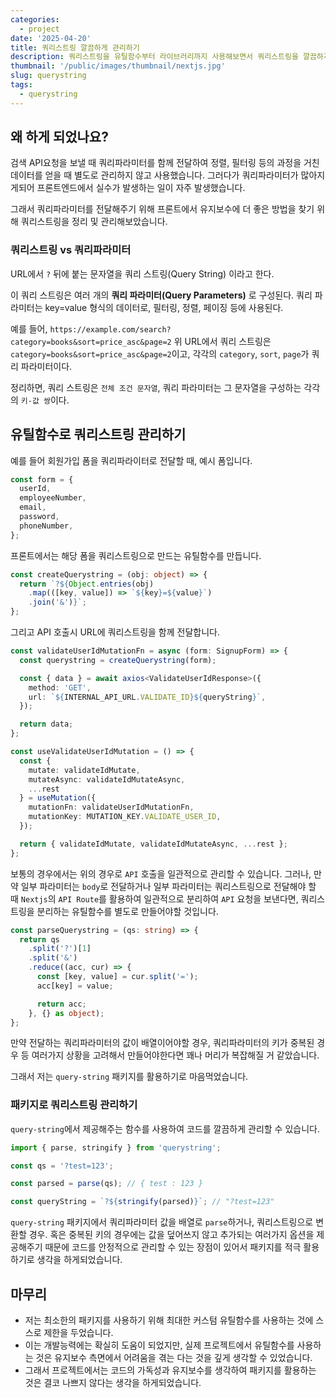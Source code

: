 ```yaml
---
categories:
  - project
date: '2025-04-20'
title: 쿼리스트링 깔끔하게 관리하기
description: 쿼리스트링을 유틸함수부터 라이브러리까지 사용해보면서 쿼리스트링을 깔끔하게 관리하기 위한 과정을 블로그로 작성해보았습니다.
thumbnail: '/public/images/thumbnail/nextjs.jpg'
slug: querystring
tags:
  - querystring
---
```


## 왜 하게 되었나요?

검색 API요청을 보낼 때 쿼리파라미터를 함께 전달하여 정렬, 필터링 등의 과정을 거친 데이터를 얻을 때 별도로 관리하지 않고 사용했습니다.
그러다가 쿼리파라미터가 많아지게되어 프론트엔드에서 실수가 발생하는 일이 자주 발생했습니다.

그래서 쿼리파라미터를 전달해주기 위해 프론트에서 유지보수에 더 좋은 방법을 찾기 위해 쿼리스트링을 정리 및 관리해보았습니다.

### 쿼리스트링 vs 쿼리파라미터

URL에서 `?` 뒤에 붙는 문자열을 쿼리 스트링(Query String) 이라고 한다.

이 쿼리 스트링은 여러 개의 **쿼리 파라미터(Query Parameters)** 로 구성된다.
쿼리 파라미터는 key=value 형식의 데이터로, 필터링, 정렬, 페이징 등에 사용된다.

예를 들어, `https://example.com/search?category=books&sort=price_asc&page=2`
위 URL에서 쿼리 스트링은 `category=books&sort=price_asc&page=2`이고,
각각의 `category`, `sort`, `page`가 쿼리 파라미터이다.

정리하면, 쿼리 스트링은 `전체 조건 문자열`,
쿼리 파라미터는 그 문자열을 구성하는 각각의 `키-값 쌍`이다.

## 유틸함수로 쿼리스트링 관리하기

예를 들어 회원가입 폼을 쿼리파라이터로 전달할 때, 예시 폼입니다.

```ts
const form = {
  userId,
  employeeNumber,
  email,
  password,
  phoneNumber,
};
```

프론트에서는 해당 폼을 쿼리스트링으로 만드는 유틸함수를 만듭니다.

```ts
const createQuerystring = (obj: object) => {
  return `?${Object.entries(obj)
    .map(([key, value]) => `${key}=${value}`)
    .join('&')}`;
};
```

그리고 API 호출시 URL에 쿼리스트링을 함께 전달합니다.

```ts
const validateUserIdMutationFn = async (form: SignupForm) => {
  const querystring = createQuerystring(form);

  const { data } = await axios<ValidateUserIdResponse>({
    method: 'GET',
    url: `${INTERNAL_API_URL.VALIDATE_ID}${queryString}`,
  });

  return data;
};

const useValidateUserIdMutation = () => {
  const {
    mutate: validateIdMutate,
    mutateAsync: validateIdMutateAsync,
    ...rest
  } = useMutation({
    mutationFn: validateUserIdMutationFn,
    mutationKey: MUTATION_KEY.VALIDATE_USER_ID,
  });

  return { validateIdMutate, validateIdMutateAsync, ...rest };
};
```

보통의 경우에서는 위의 경우로 `API` 호출을 일관적으로 관리할 수 있습니다.
그러나, 만약 일부 파라미터는 `body`로 전달하거나 일부 파라미터는 쿼리스트링으로 전달해야 할 때 `Nextjs`의 `API Route`를 활용하여 일관적으로 분리하여 `API` 요청을 보낸다면, 쿼리스트링을 분리하는 유틸함수를 별도로 만들어야할 것입니다.

```ts
const parseQuerystring = (qs: string) => {
  return qs
    .split('?')[1]
    .split('&')
    .reduce((acc, cur) => {
      const [key, value] = cur.split('=');
      acc[key] = value;

      return acc;
    }, {} as object);
};
```

만약 전달하는 쿼리파라미터의 값이 배열이어야할 경우, 쿼리파라미터의 키가 중복된 경우 등 여러가지 상황을 고려해서 만들어야한다면 꽤나 머리가 복잡해질 거 같았습니다.

그래서 저는 `query-string` 패키지를 활용하기로 마음먹었습니다.

### 패키지로 쿼리스트링 관리하기

`query-string`에서 제공해주는 함수를 사용하여 코드를 깔끔하게 관리할 수 있습니다.

```ts
import { parse, stringify } from 'querystring';

const qs = '?test=123';

const parsed = parse(qs); // { test : 123 }

const queryString = `?${stringify(parsed)}`; // "?test=123"
```

`query-string` 패키지에서 쿼리파라미터 값을 배열로 `parse`하거나, 쿼리스트링으로 변환할 경우. 혹은 중복된 키의 경우에는 값을 덮어쓰지 않고 추가되는 여러가지 옵션을 제공해주기 때문에 코드를 안정적으로 관리할 수 있는 장점이 있어서 패키지를 적극 활용하기로 생각을 하게되었습니다.

## 마무리

- 저는 최소한의 패키지를 사용하기 위해 최대한 커스텀 유틸함수를 사용하는 것에 스스로 제한을 두었습니다.
- 이는 개발능력에는 확실히 도움이 되었지만, 실제 프로젝트에서 유틸함수를 사용하는 것은 유지보수 측면에서 어려움을 겪는 다는 것을 깊게 생각할 수 있었습니다.
- 그래서 프로젝트에서는 코드의 가독성과 유지보수를 생각하여 패키지를 활용하는 것은 결코 나쁘지 않다는 생각을 하게되었습니다.

<br/>
